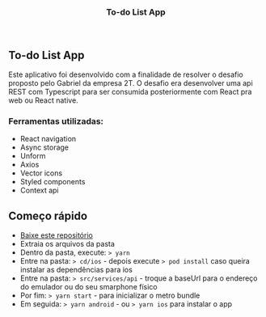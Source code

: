 <p align="center">
</p>
<h3 align="center">To-do List App</h3>
<p align="center">
</p>
<br>

## To-do List App

Este aplicativo foi desenvolvido com a finalidade de resolver o desafio proposto pelo Gabriel da empresa 2T. O desafio era desenvolver uma api REST com Typescript para ser consumida posteriormente com React pra web ou React native.

### Ferramentas utilizadas:

- React navigation
- Async storage
- Unform
- Axios
- Vector icons
- Styled components
- Context api

## Começo rápido

- [Baixe este repositório](https://codeload.github.com/brenoo2018/apptodolist/zip/master)
- Extraia os arquivos da pasta
- Dentro da pasta, execute: `> yarn`
- Entre na pasta: `> cd/ios` - depois execute `> pod install` caso queira instalar as dependências para ios
- Entre na pasta: `> src/services/api` - troque a baseUrl para o endereço do emulador ou do seu smarphone físico
- Por fim: `> yarn start` - para inicializar o metro bundle
- Em seguida: `> yarn android` - ou `> yarn ios` para instalar o app
